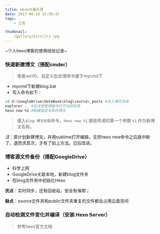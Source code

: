 ```yaml
---
title: Hexoの备忘录
date: 2017-06-10 15:50:47
tags: 
	- 工具

thumbnail: 
	/gallery/pics/jrz.jpg
---
```


~个人hexo博客的使用经验记录~

### 快速新建博文（搭配cmder）

> 笔者win10，自定义批处理命令置于mycmd下

- mycmd下新建blog.bat
- 写入命令如下：

```bash
cd d:\GoogleDrive\NoteBook\blog\source\_posts #切入博文目录
explorer .  #在资源管理器中打开当前目录
hexo new %1 #新建指定名称的博文
```
> 键入`blog 博文标题`命令，`hexo new %1` 接收传递的第一个参数 `%1` 作为新博文名称。
 
*注*：原计划新建博文，并用sublime打开编辑，无奈hexo new命令之后就中断了，退而求其次，才有了如上方法。日后改进。

### 博客源文件备份（搭配GoogleDrive）

- 科学上网
- GoogleDrive关联本地，新建blog文件夹
- 在blog文件夹中初始化Hexo

**优点**：实时同步，还有回收站，安全有保障；

**缺点**：source文件夹和public文件夹重复的文件都会占用云盘空间

### 自动检测文件变化并编译（安装 Hexo Server）
> 参考hexo官方文档